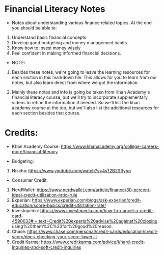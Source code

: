 # Financial Literacy Notes

- Notes about understanding various finance related topics.
  At the end you should be able to:

1. Understand basic financial concepts
2. Develop good budgeting and money management habits
3. Know how to invest money wisely
4. Feel confident in making informed financial decisions.

- NOTE:

1. Besides these notes, we're going to leave the learning resources for
   each section in this markdown file. This allows for you to learn from
   our notes, but also learn direct from where we got the information.

2. Mainly these notes and info is going be taken from Khan Academy's
   financial literacy course, but we'll try to incorporate supplementary
   videos to refine the information if needed. So we'll list the khan academy
   course at the top, but we'll also list the additional resources for each
   section besides that course.

# Credits:

- Khan Academy Course: https://www.khanacademy.org/college-careers-more/financial-literacy

- Budgeting:

1. Nischa: https://www.youtube.com/watch?v=4sT2B2SRypo

- Consumer Credit:

1. NerdWallet: https://www.nerdwallet.com/article/finance/30-percent-ideal-credit-utilization-ratio-rule
2. Experian: https://www.experian.com/blogs/ask-experian/credit-education/score-basics/credit-utilization-rate/
3. Investopedia: https://www.investopedia.com/how-to-cancel-a-credit-card-4590033#:~:text=Credit%20experts%20advise%20against%20closing,
   using%20them%2C%20for%20good%20reason.
4. Chase: https://www.chase.com/personal/credit-cards/education/credit-score/does-checking-your-score-lower-it
5. Credit Karma: https://www.creditkarma.com/advice/i/hard-credit-inquiries-and-soft-credit-inquiries
